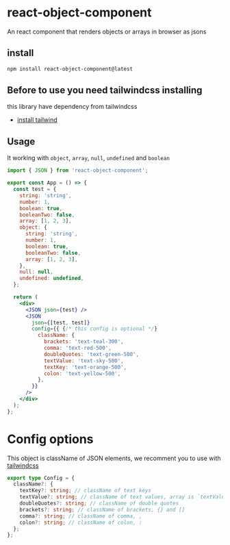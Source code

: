 # react-object-component
An react component that renders objects or arrays in browser as jsons

## install

```bash
npm install react-object-component@latest
```

## Before to use you need tailwindcss installing
this library have dependency from tailwindcss
- [install tailwind](https://tailwindcss.com/docs/installation)

## Usage

It working with `object`, `array`, `null`, `undefined` and `boolean`

```jsx
import { JSON } from 'react-object-component';

export const App = () => {
  const test = {
    string: 'string',
    number: 1,
    boolean: true,
    booleanTwo: false,
    array: [1, 2, 3],
    object: {
      string: 'string',
      number: 1,
      boolean: true,
      booleanTwo: false,
      array: [1, 2, 3],
    },
    null: null,
    undefined: undefined,
  };

  return (
    <div>
      <JSON json={test} />
      <JSON
        json={[test, test]}
        config={{ {/* this config is optional */}
          className: {
            brackets: 'text-teal-300',
            comma: 'text-red-500',
            doubleQuotes: 'text-green-500',
            textValue: 'text-sky-500',
            textKey: 'text-orange-500',
            colon: 'text-yellow-500',
          },
        }}
      />
    </div>
  );
};
```

# Config options

This object is className of JSON elements, we recomment you to use with [tailwindcss](https://tailwindcss.com/)

```ts
export type Config = {
  className?: {
    textKey?: string; // className of text keys
    textValue?: string; // className of text values, array is `textValue`
    doubleQuotes?: string; // className of double quotes
    brackets?: string; // className of brackets, {} and []
    comma?: string; // className of comma, ,
    colon?: string; // className of colon, :
  };
};
```
